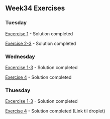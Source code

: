 ## Week34 Exercises

### Tuesday

[Excercise 1](https://github.com/amalielandt/week34/tree/master/tuesday/ex1/point) - Solution completed

[Exercise 2-3](https://github.com/amalielandt/week34/tree/master/tuesday/ex2-3/names) - Solution completed
 
 
 ### Wednesday

[Excercise 1-3](https://github.com/amalielandt/week34/tree/master/wednesday/ex1-3/rest1) - Solution completed

[Exercise 4](https://github.com/amalielandt/week34/tree/master/wednesday/ex4/names) - Solution completed

 ### Thuesday

[Excercise 1-3](https://github.com/amalielandt/week34/tree/master/thursday/ex1-4/Week1Day4) - Solution completed

[Exercise 4](http://167.71.37.53:8080/Week1Day4/api/employee/) - Solution completed (Link til droplet)

 
